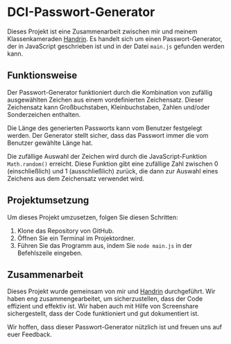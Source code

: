 # DCI-Passwort-Generator

Dieses Projekt ist eine Zusammenarbeit zwischen mir und meinem Klassenkameraden [Handrin](https://github.com/handrin-profil-link). Es handelt sich um einen Passwort-Generator, der in JavaScript geschrieben ist und in der Datei `main.js` gefunden werden kann.

## Funktionsweise

Der Passwort-Generator funktioniert durch die Kombination von zufällig ausgewählten Zeichen aus einem vordefinierten Zeichensatz. Dieser Zeichensatz kann Großbuchstaben, Kleinbuchstaben, Zahlen und/oder Sonderzeichen enthalten.

Die Länge des generierten Passworts kann vom Benutzer festgelegt werden. Der Generator stellt sicher, dass das Passwort immer die vom Benutzer gewählte Länge hat.

Die zufällige Auswahl der Zeichen wird durch die JavaScript-Funktion `Math.random()` erreicht. Diese Funktion gibt eine zufällige Zahl zwischen 0 (einschließlich) und 1 (ausschließlich) zurück, die dann zur Auswahl eines Zeichens aus dem Zeichensatz verwendet wird.

## Projektumsetzung

Um dieses Projekt umzusetzen, folgen Sie diesen Schritten:

1. Klone das Repository von GitHub.
2. Öffnen Sie ein Terminal im Projektordner.
3. Führen Sie das Programm aus, indem Sie `node main.js` in der Befehlszeile eingeben.

## Zusammenarbeit

Dieses Projekt wurde gemeinsam von mir und [Handrin](https://github.com/handrinh) durchgeführt. Wir haben eng zusammengearbeitet, um sicherzustellen, dass der Code effizient und effektiv ist. Wir haben auch mit Hilfe von Screenshare sichergestellt, dass der Code funktioniert und gut dokumentiert ist.

Wir hoffen, dass dieser Passwort-Generator nützlich ist und freuen uns auf euer Feedback.